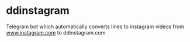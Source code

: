 # ddinstagram
Telegram bot which automatically converts lines to instagram videos from www.instagram.com to ddinstagram.com

